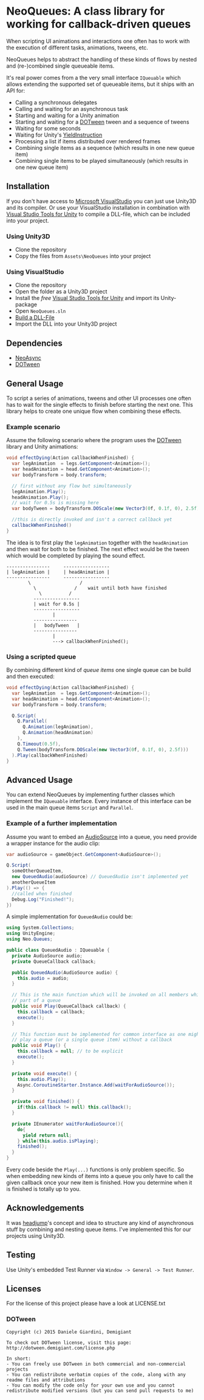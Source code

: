 # NeoQueues: A class library for working for callback-driven queues

When scripting UI animations and interactions one often has to work with the execution of different tasks,
animations, tweens, etc.

NeoQueues helps to abstract the handling of these kinds of flows by nested and (re-)combined single queueable items.

It's real power comes from a the very small interface `IQueuable` which allows extending the supported set of
queueable items, but it ships with an API for:

* Calling a synchronous delegates
* Calling and waiting for an asynchronous task
* Starting and waiting for a Unity animation
* Starting and waiting for a [DOTween](https://github.com/Demigiant/dotween) tween and a sequence of tweens
* Waiting for some seconds
* Waiting for Unity's [YieldInstruction](http://docs.unity3d.com/ScriptReference/YieldInstruction.html)
* Processing a list if items distributed over rendered frames
* Combining single items as a sequence (which results in one new queue item)
* Combining single items to be played simultaneously (which results in one new queue item)

## Installation

If you don't have access to [Microsoft VisualStudio](http://msdn.microsoft.com/de-de/vstudio) you can just use Unity3D and its compiler.
Or use your VisualStudio installation in combination with [Visual Studio Tools for Unity](http://unityvs.com) to compile a DLL-file, which
can be included into your project.

### Using Unity3D

* Clone the repository
* Copy the files from `Assets\NeoQueues` into your project

### Using VisualStudio

* Clone the repository
* Open the folder as a Unity3D project
* Install the *free* [Visual Studio Tools for Unity](http://unityvs.com) and import its Unity-package
* Open `NeoQueues.sln`
* [Build a DLL-File](http://forum.unity3d.com/threads/video-tutorial-how-to-use-visual-studio-for-all-your-unity-development.120327)
* Import the DLL into your Unity3D project

## Dependencies

* [NeoAsync](https://github.com/jnbt/NeoAsync)
* [DOTween](https://github.com/Demigiant/dotween) 

## General Usage

To script a series of animations, tweens and other UI processes one often has to wait for the single effects to finish before starting
the next one. This library helps to create one unique flow when combining these effects.

### Example scenario

Assume the following scenario where the program uses the [DOTween](https://github.com/Demigiant/dotween) library and Unity animations:

```csharp
void effectDying(Action callbackWhenFinished) {
  var legAnimation  = legs.GetComponent<Animation>();
  var headAnimation = head.GetComponent<Animation>();
  var bodyTransform = body.transform;

  // first without any flow but simultaneously
  legAnimation.Play();
  headAnimation.Play();
  // wait for 0.5s is missing here
  var bodyTween = bodyTransform.DOScale(new Vector3(0f, 0.1f, 0), 2.5f))

  //this is directly invoked and isn't a correct callback yet
  callbackWhenFinished()
}
```

The idea is to first play the `legAnimation` together with the `headAnimation` and then wait for both to be finished.
The next effect would be the tween which would be completed by playing the sound effect.

    ----------------     -----------------
    | legAnimation |     | headAnimation |
    ----------------     -----------------
            \                  /
              \              /    wait until both have finished
                \          /
              -----------------
              | wait for 0.5s |
              -----------------
                     |
              ----------------
              |   bodyTween   |
              ----------------
                     |
                     ---> callbackWhenFinished();

### Using a scripted queue

By combining different kind of _queue items_ one single queue can be build and then executed:

```csharp
void effectDying(Action callbackWhenFinished) {
  var legAnimation  = legs.GetComponent<Animation>();
  var headAnimation = head.GetComponent<Animation>();
  var bodyTransform = body.transform;

  Q.Script(
    Q.Parallel(
      Q.Animation(legAnimation),
      Q.Animation(headAnimation)
    ),
    Q.Timeout(0.5f),
    Q.Tween(bodyTransform.DOScale(new Vector3(0f, 0.1f, 0), 2.5f)))
  ).Play(callbackWhenFinished)
}
```

## Advanced Usage

You can extend NeoQueues by implementing further classes which implement the `IQueuable` interface. Every instance
of this interface can be used in the main queue items `Script` and `Parallel`.

### Example of a further implementation

Assume you want to embed an [AudioSource](http://docs.unity3d.com/ScriptReference/AudioSource.html) into a queue, you need provide a wrapper instance for the audio clip:

```csharp
var audioSource = gameObject.GetComponent<AudioSource>();

Q.Script(
  someOtherQueueItem,
  new QueuedAudio(audioSource) // QueuedAudio isn't implemented yet
  anotherQueueItem
).Play(() => {
  //called when finished
  Debug.Log("Finished!");
})
```

A simple implementation for `QueuedAudio` could be:

```csharp
using System.Collections;
using UnityEngine;
using Neo.Queues;

public class QueuedAudio : IQueuable {
  private AudioSource audio;
  private QueueCallback callback;

  public QueuedAudio(AudioSource audio) {
    this.audio = audio;
  }

  // This is the main function which will be invoked on all members which are
  // part of a queue
  public void Play(QueueCallback callback) {
    this.callback = callback;
    execute();
  }

  // This function must be implemented for common interface as one might
  // play a queue (or a single queue item) without a callback
  public void Play() {
    this.callback = null; // to be explicit
    execute();
  }

  private void execute() {
    this.audio.Play();
    Async.CoroutineStarter.Instance.Add(waitForAudioSource());
  }

  private void finished() {
    if(this.callback != null) this.callback();
  }

  private IEnumerator waitForAudioSource(){
    do{
      yield return null;
    } while(this.audio.isPlaying);
    finished();
  }
}
```

Every code beside the `Play(...)` functions is only problem specific. So when embedding new kinds
of items into a queue you only have to call the given callback once your new item is finished.
How you determine when it is finished is totally up to you.

## Acknowledgements

It was [headjump](https://github.com/headjump)'s concept and idea to structure any kind of asynchronous
stuff by combining and nesting queue items. I've implemented this for our projects using Unity3D.

## Testing

Use Unity's embedded Test Runner via `Window -> General -> Test Runner`.

## Licenses

For the license of this project please have a look at LICENSE.txt

### DOTween

    Copyright (c) 2015 Daniele Giardini, Demigiant

    To check out DOTween license, visit this page: http://dotween.demigiant.com/license.php

    In short:
    - You can freely use DOTween in both commercial and non-commercial projects
    - You can redistribute verbatim copies of the code, along with any readme files and attributions
    - You can modify the code only for your own use and you cannot redistribute modified versions (but you can send pull requests to me)
